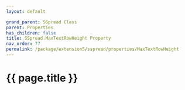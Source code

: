 ```yaml
---
layout: default

grand_parent: SSpread Class
parent: Properties
has_children: false
title: SSpread.MaxTextRowHeight Property
nav_order: 77
permalink: /package/extension5/sspread/properties/MaxTextRowHeight
---
```

# {{ page.title }}